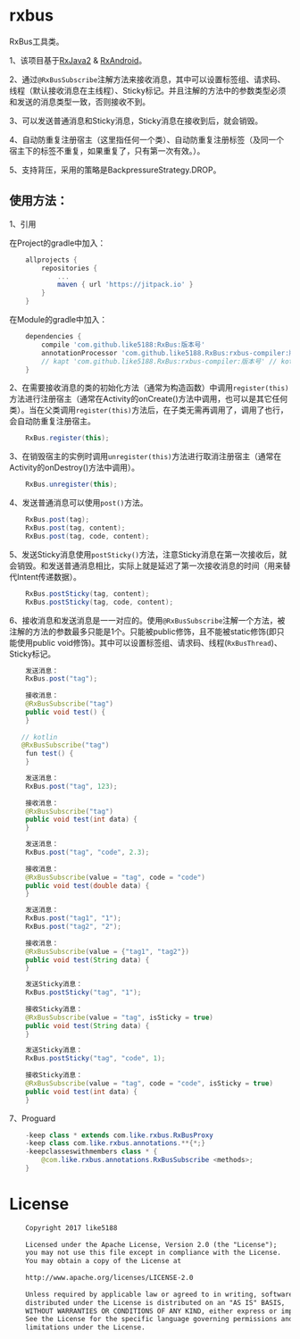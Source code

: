 # rxbus

RxBus工具类。
 
1、该项目基于[RxJava2](https://github.com/ReactiveX/RxJava) & [RxAndroid](https://github.com/ReactiveX/RxAndroid)。

2、通过`@RxBusSubscribe`注解方法来接收消息，其中可以设置标签组、请求码、线程（默认接收消息在主线程）、Sticky标记。并且注解的方法中的参数类型必须和发送的消息类型一致，否则接收不到。

3、可以发送普通消息和Sticky消息，Sticky消息在接收到后，就会销毁。

4、自动防重复注册宿主（这里指任何一个类）、自动防重复注册标签（及同一个宿主下的标签不重复，如果重复了，只有第一次有效。）。

5、支持背压，采用的策略是BackpressureStrategy.DROP。

## 使用方法：

1、引用

在Project的gradle中加入：
```groovy
    allprojects {
        repositories {
            ...
            maven { url 'https://jitpack.io' }
        }
    }
```
在Module的gradle中加入：
```groovy
    dependencies {
        compile 'com.github.like5188:RxBus:版本号'
        annotationProcessor 'com.github.like5188.RxBus:rxbus-compiler:版本号' // java
        // kapt 'com.github.like5188.RxBus:rxbus-compiler:版本号' // kotlin
    }
```

2、在需要接收消息的类的初始化方法（通常为构造函数）中调用`register(this)`方法进行注册宿主（通常在Activity的onCreate()方法中调用，也可以是其它任何类）。当在父类调用`register(this)`方法后，在子类无需再调用了，调用了也行，会自动防重复注册宿主。
```java
    RxBus.register(this);
```

3、在销毁宿主的实例时调用`unregister(this)`方法进行取消注册宿主（通常在Activity的onDestroy()方法中调用）。
```java
    RxBus.unregister(this);
```

4、发送普通消息可以使用`post()`方法。
```java
    RxBus.post(tag);
    RxBus.post(tag, content);
    RxBus.post(tag, code, content);
```

5、发送Sticky消息使用`postSticky()`方法，注意Sticky消息在第一次接收后，就会销毁。和发送普通消息相比，实际上就是延迟了第一次接收消息的时间（用来替代Intent传递数据）。
```java
    RxBus.postSticky(tag, content);
    RxBus.postSticky(tag, code, content);
```

6、接收消息和发送消息是一一对应的。使用`@RxBusSubscribe`注解一个方法，被注解的方法的参数最多只能是1个。只能被public修饰，且不能被static修饰(即只能使用public void修饰)。其中可以设置标签组、请求码、线程(`RxBusThread`)、Sticky标记。
```java
    发送消息：
    RxBus.post("tag");
    
    接收消息：
    @RxBusSubscribe("tag")
    public void test() {
    }
    
   // kotlin
   @RxBusSubscribe("tag")
    fun test() {
    }
```
```java
    发送消息：
    RxBus.post("tag", 123);
    
    接收消息：
    @RxBusSubscribe("tag")
    public void test(int data) {
    }
```
```java
    发送消息：
    RxBus.post("tag", "code", 2.3);
    
    接收消息：
    @RxBusSubscribe(value = "tag", code = "code")
    public void test(double data) {
    }
```
```java
    发送消息：
    RxBus.post("tag1", "1");
    RxBus.post("tag2", "2");
    
    接收消息：
    @RxBusSubscribe(value = {"tag1", "tag2"})
    public void test(String data) {
    }
```
```java
    发送Sticky消息：
    RxBus.postSticky("tag", "1");
    
    接收Sticky消息：
    @RxBusSubscribe(value = "tag", isSticky = true)
    public void test(String data) {
    }
```
```java
    发送Sticky消息：
    RxBus.postSticky("tag", "code", 1);
    
    接收Sticky消息：
    @RxBusSubscribe(value = "tag", code = "code", isSticky = true)
    public void test(int data) {
    }
```

7、Proguard
```java
    -keep class * extends com.like.rxbus.RxBusProxy
    -keep class com.like.rxbus.annotations.**{*;}
    -keepclasseswithmembers class * {
        @com.like.rxbus.annotations.RxBusSubscribe <methods>;
    }
```

# License
```xml
    Copyright 2017 like5188
    
    Licensed under the Apache License, Version 2.0 (the "License");
    you may not use this file except in compliance with the License.
    You may obtain a copy of the License at
    
    http://www.apache.org/licenses/LICENSE-2.0
    
    Unless required by applicable law or agreed to in writing, software
    distributed under the License is distributed on an "AS IS" BASIS,
    WITHOUT WARRANTIES OR CONDITIONS OF ANY KIND, either express or implied.
    See the License for the specific language governing permissions and
    limitations under the License.
